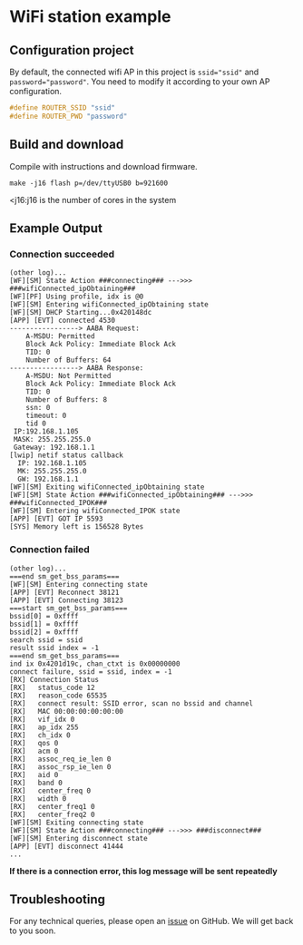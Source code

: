 # WiFi station example
## Configuration project
By default, the connected wifi AP in this project is `ssid="ssid"` and `password="password"`.
You need to modify it according to your own AP configuration.
```c
#define ROUTER_SSID "ssid"
#define ROUTER_PWD "password"
```
## Build and download
Compile with instructions and download firmware.
```shell
make -j16 flash p=/dev/ttyUSB0 b=921600
```
<j16:j16 is the number of cores in the system

## Example Output
### Connection succeeded
```shell
(other log)...
[WF][SM] State Action ###connecting### --->>> ###wifiConnected_ipObtaining###
[WF][PF] Using profile, idx is @0
[WF][SM] Entering wifiConnected_ipObtaining state
[WF][SM] DHCP Starting...0x420148dc
[APP] [EVT] connected 4530
-----------------> AABA Request:
    A-MSDU: Permitted
    Block Ack Policy: Immediate Block Ack
    TID: 0
    Number of Buffers: 64
-----------------> AABA Response:
    A-MSDU: Not Permitted
    Block Ack Policy: Immediate Block Ack
    TID: 0
    Number of Buffers: 8
    ssn: 0
    timeout: 0
    tid 0
 IP:192.168.1.105
 MASK: 255.255.255.0
 Gateway: 192.168.1.1
[lwip] netif status callback
  IP: 192.168.1.105
  MK: 255.255.255.0
  GW: 192.168.1.1
[WF][SM] Exiting wifiConnected_ipObtaining state
[WF][SM] State Action ###wifiConnected_ipObtaining### --->>> ###wifiConnected_IPOK###
[WF][SM] Entering wifiConnected_IPOK state
[APP] [EVT] GOT IP 5593
[SYS] Memory left is 156528 Bytes

```
### Connection failed
```shell
(other log)...
===end sm_get_bss_params===
[WF][SM] Entering connecting state
[APP] [EVT] Reconnect 38121
[APP] [EVT] Connecting 38123
===start sm_get_bss_params===
bssid[0] = 0xffff
bssid[1] = 0xffff
bssid[2] = 0xffff
search ssid = ssid
result ssid index = -1
===end sm_get_bss_params===
ind ix 0x4201d19c, chan_ctxt is 0x00000000
connect failure, ssid = ssid, index = -1
[RX] Connection Status
[RX]   status_code 12
[RX]   reason_code 65535
[RX]   connect result: SSID error, scan no bssid and channel
[RX]   MAC 00:00:00:00:00:00
[RX]   vif_idx 0
[RX]   ap_idx 255
[RX]   ch_idx 0
[RX]   qos 0
[RX]   acm 0
[RX]   assoc_req_ie_len 0
[RX]   assoc_rsp_ie_len 0
[RX]   aid 0
[RX]   band 0
[RX]   center_freq 0
[RX]   width 0
[RX]   center_freq1 0
[RX]   center_freq2 0
[WF][SM] Exiting connecting state
[WF][SM] State Action ###connecting### --->>> ###disconnect###
[WF][SM] Entering disconnect state
[APP] [EVT] disconnect 41444
...

```
**If there is a connection error, this log message will be sent repeatedly**

## Troubleshooting

For any technical queries, please open an [issue](https://github.com/Ai-Thinker-Open/Ai-Thinker-WB2/issues) on GitHub. We will get back to you soon.